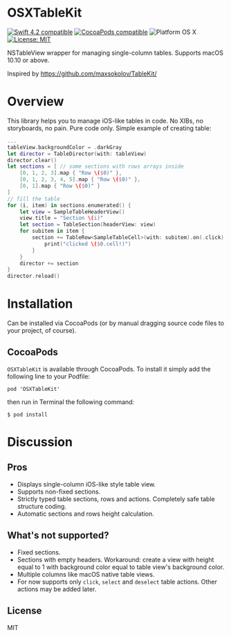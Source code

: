 # OSXTableKit

<p align="left">
	<a href="https://developer.apple.com/swift"><img src="https://img.shields.io/badge/Swift_4.2-compatible-4BC51D.svg?style=flat" alt="Swift 4.2 compatible" /></a>
	<a href="https://cocoapods.org/pods/osxtablekit"><img src="https://img.shields.io/badge/pod-0.1.3-blue.svg" alt="CocoaPods compatible" /></a>
	<img src="https://img.shields.io/badge/platform-osx-lightgray.svg?style=flat" alt="Platform OS X" />
	<a href="https://raw.githubusercontent.com/maxsokolov/tablekit/master/LICENSE"><img src="http://img.shields.io/badge/license-MIT-black.svg?style=flat" alt="License: MIT" /></a>
</p>

NSTableView wrapper for managing single-column tables. Supports macOS 10.10 or above.

Inspired by https://github.com/maxsokolov/TableKit/

# Overview
This library helps you to manage iOS-like tables in code. No XIBs, no storyboards, no pain. Pure code only. Simple example of creating table:
```swift
...
tableView.backgroundColor = .darkGray
let director = TableDirector(with: tableView)
director.clear()
let sections = [ // some sections with rows arrays inside
    [0, 1, 2, 3].map { "Row \($0)" },
    [0, 1, 2, 3, 4, 5].map { "Row \($0)" },
    [0, 1].map { "Row \($0)" }
]
// fill the table
for (i, item) in sections.enumerated() {
    let view = SampleTableHeaderView()
    view.title = "Section \(i)"
    let section = TableSection(headerView: view)
    for subitem in item {
        section += TableRow<SampleTableCell>(with: subitem).on(.click) {
            print("clicked \($0.cell!)")
        }
    }
    director += section
}
director.reload()
```

# Installation
Can be installed via CocoaPods (or by manual dragging source code files to your project, of course).
## CocoaPods
`OSXTableKit` is available through CocoaPods. To install it simply add the following line to your Podfile:
```
pod 'OSXTableKit'
```
then run in Terminal the following command:
```
$ pod install
```
# Discussion
## Pros
* Displays single-column iOS-like style table view.
* Supports non-fixed sections.
* Strictly typed table sections, rows and actions. Completely safe table structure coding.
* Automatic sections and rows height calculation.

## What's not supported?
* Fixed sections.
* Sections with empty headers. Workaround: create a view with height equal to 1 with background color equal to table view's background color.
* Multiple columns like macOS native table views.
* For now supports only `click`, `select` and `deselect` table actions. Other actions may be added later.

## License
MIT
